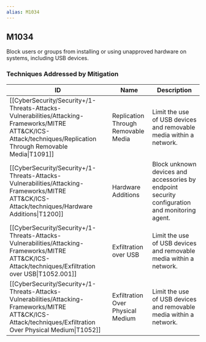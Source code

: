 ```yaml
---
alias: M1034
---
```


## M1034

Block users or groups from installing or using unapproved hardware on systems, including USB devices.


### Techniques Addressed by Mitigation

| ID | Name | Description |
| --- | --- | --- |
| [[CyberSecurity/Security+/1-Threats-Attacks-Vulnerabilities/Attacking-Frameworks/MITRE ATT&CK/ICS-Attack/techniques/Replication Through Removable Media\|T1091]] | Replication Through Removable Media | Limit the use of USB devices and removable media within a network. |
| [[CyberSecurity/Security+/1-Threats-Attacks-Vulnerabilities/Attacking-Frameworks/MITRE ATT&CK/ICS-Attack/techniques/Hardware Additions\|T1200]] | Hardware Additions | Block unknown devices and accessories by endpoint security configuration and monitoring agent. |
| [[CyberSecurity/Security+/1-Threats-Attacks-Vulnerabilities/Attacking-Frameworks/MITRE ATT&CK/ICS-Attack/techniques/Exfiltration over USB\|T1052.001]] | Exfiltration over USB | Limit the use of USB devices and removable media within a network. |
| [[CyberSecurity/Security+/1-Threats-Attacks-Vulnerabilities/Attacking-Frameworks/MITRE ATT&CK/ICS-Attack/techniques/Exfiltration Over Physical Medium\|T1052]] | Exfiltration Over Physical Medium | Limit the use of USB devices and removable media within a network. |
